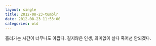 ```yaml
---
layout: single
title: 2012-08-23-tumblr
date: 2012-08-23 11:53:00
categories: old
---
```

흘러가는 시간이 너무나도 아깝다. 길지않은 인생, 의미없이 살다 죽어선 안되겠다.

